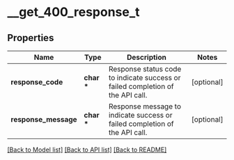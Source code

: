 # __get_400_response_t

## Properties
Name | Type | Description | Notes
------------ | ------------- | ------------- | -------------
**response_code** | **char \*** | Response status code to indicate success or failed completion of the API call. | [optional] 
**response_message** | **char \*** | Response message to indicate success or failed completion of the API call. | [optional] 

[[Back to Model list]](../README.md#documentation-for-models) [[Back to API list]](../README.md#documentation-for-api-endpoints) [[Back to README]](../README.md)


